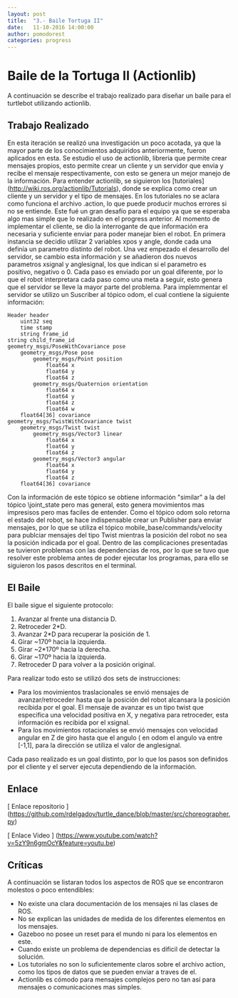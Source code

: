 ```yaml
---
layout: post
title:  "3.- Baile Tortuga II"
date:   11-10-2016 14:00:00
author: pomodorest
categories: progress
---
```


# Baile de la Tortuga II (Actionlib)

A continuación se describe el trabajo realizado para diseñar un baile para el turtlebot utilizando actionlib. 

## Trabajo Realizado

En esta iteración se realizó una investigación un poco acotada, ya que la mayor parte de los conocimientos adquiridos anteriormente, fueron aplicados en esta.
Se estudio el uso de actionlib, libreria que permite crear mensajes propios, esto permite crear un cliente y un servidor que envia y recibe el mensaje respectivamente, con esto se genera un mejor manejo de la información.
Para entender actionlib, se siguieron los [tutoriales] (http://wiki.ros.org/actionlib/Tutorials), donde se explica como crear un cliente y un servidor y el tipo de mensajes. En los tutoriales no se aclara como funciona el archivo .action, lo que puede producir muchos errores si no se entiende. Este fué un gran desafío para el equipo ya que se esperaba algo mas simple que lo realizado en el progress anterior.
Al momento de implementar el cliente, se dio la interrogante de que información era necesaria y suficiente enviar para poder manejar bien el robot. En primera instancia se decidio utilizar 2 variables xpos y angle, donde cada una definía un parametro distinto del robot. Una vez empezado el desarrollo del servidor, se cambio esta información y se añadieron dos nuevos parametros xsignal y anglesignal, los que indican si el parametro es positivo, negativo o 0.
Cada paso es enviado por un goal diferente, por lo que el robot interpretara cada paso como una meta a seguir, esto genera que el servidor se lleve la mayor parte del problema.
Para implemmentar el servidor se utilizo un Suscriber al tópico odom, el cual contiene la siguiente información:

    Header header
        uint32 seq
        time stamp
        string frame_id
    string child_frame_id
    geometry_msgs/PoseWithCovariance pose
        geometry_msgs/Pose pose
            geometry_msgs/Point position
                float64 x
                float64 y
                float64 z
            geometry_msgs/Quaternion orientation
                float64 x
                float64 y
                float64 z
                float64 w
        float64[36] covariance
    geometry_msgs/TwistWithCovariance twist
        geometry_msgs/Twist twist
            geometry_msgs/Vector3 linear
                float64 x
                float64 y
                float64 z
            geometry_msgs/Vector3 angular
                float64 x
                float64 y
                float64 z
        float64[36] covariance    
        
Con la información de este tópico se obtiene información "similar" a la del tópico \joint_state pero mas general, esto genera movimientos mas impresisos pero mas faciles de entender.
Como el tópico odom solo retorna el estado del robot, se hace indispensable crear un Publisher para enviar mensajes, por lo que se utiliza el tópico mobile_base/commands/velocity para publciar mensajes del tipo Twist mientras la posición del robot no sea la posición indicada por el goal. Dentro de las complicaciones presentadas se tuvieron problemas con las dependencias de ros, por lo que se tuvo que resolver este problema antes de poder ejecutar los programas, para ello se siguieron los pasos descritos en el terminal.

## El Baile

El baile sigue el siguiente protocolo:

1. Avanzar al frente una distancia D.
2. Retroceder 2*D.
3. Avanzar 2*D para recuperar la posición de 1.
4. Girar ~170º hacia la izquierda.
5. Girar ~2*170º hacia la derecha.
6. Girar ~170º hacia la izquierda.
7. Retroceder D para volver a la posición original.

Para realizar todo esto se utilizó dos sets de instrucciones:
* Para los movimientos traslacionales se envió mensajes de avanzar/retroceder hasta que la posición del robot alcansara la posición recibida por el goal. El mensaje de avanzar es un tipo twist que especifica una velocidad positiva en X, y negativa para retroceder, esta información es recibida por el xsignal.
* Para los movimientos rotacionales se envió mensajes con velocidad angular en Z de giro hasta que el angulo ( en odom el angulo va entre [-1,1], para la dirección se utiliza el valor de anglesignal. 

Cada paso realizado es un goal distinto, por lo que los pasos son definidos por el cliente y el server ejecuta dependiendo de la información.

## Enlace

[ Enlace repositorio ] (https://github.com/rdelgadov/turtle_dance/blob/master/src/choreographer.py)

[ Enlace Video ] (https://www.youtube.com/watch?v=5zY9n6gmOcY&feature=youtu.be)



## Críticas

A continuación se listaran todos los aspectos de ROS que se encontraron molestos o poco entendibles:

* No existe una clara documentación de los mensajes ni las clases de ROS.
* No se explican las unidades de medida de los diferentes elementos en los mensajes.
* Gazeboo no posee un reset para el mundo ni para los elementos en este.
* Cuando existe un problema de dependencias es dificil de detectar la solución.
* Los tutoriales no son lo suficientemente claros sobre el archivo action, como los tipos de datos que se pueden enviar a traves de el.
* Actionlib es cómodo para mensajes complejos pero no tan así para mensajes o comunicaciones mas simples.

